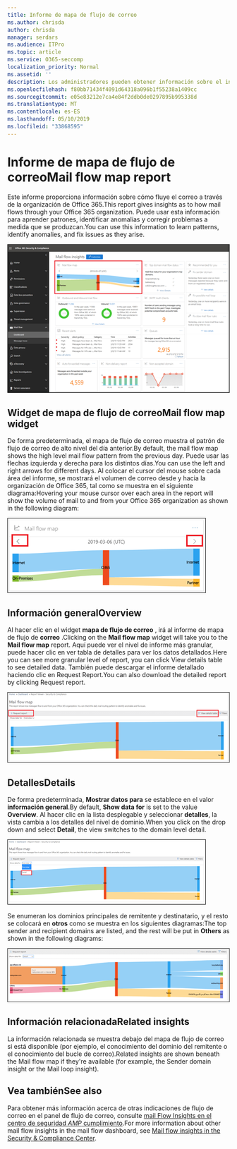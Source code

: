 ```yaml
---
title: Informe de mapa de flujo de correo
ms.author: chrisda
author: chrisda
manager: serdars
ms.audience: ITPro
ms.topic: article
ms.service: O365-seccomp
localization_priority: Normal
ms.assetid: ''
description: Los administradores pueden obtener información sobre el informe de mapa de flujo de correo en el panel de flujo de correo en el centro de seguridad & cumplimiento.
ms.openlocfilehash: f80bb71434f4091d64318a096b1f55238a1409cc
ms.sourcegitcommit: e05e83212e7ca4e84f2ddb0de0297895b995338d
ms.translationtype: MT
ms.contentlocale: es-ES
ms.lasthandoff: 05/10/2019
ms.locfileid: "33868595"
---
```

# <a name="mail-flow-map-report"></a><span data-ttu-id="b2663-103">Informe de mapa de flujo de correo</span><span class="sxs-lookup"><span data-stu-id="b2663-103">Mail flow map report</span></span>

<span data-ttu-id="b2663-104">Este informe proporciona información sobre cómo fluye el correo a través de la organización de Office 365.</span><span class="sxs-lookup"><span data-stu-id="b2663-104">This report gives insights as to how mail flows through your Office 365 organization.</span></span> <span data-ttu-id="b2663-105">Puede usar esta información para aprender patrones, identificar anomalías y corregir problemas a medida que se produzcan.</span><span class="sxs-lookup"><span data-stu-id="b2663-105">You can use this information to learn patterns, identify anomalies, and fix issues as they arise.</span></span>

![El informe de mapa de flujo de correo en el panel de flujo de correo en el centro de seguridad & cumplimiento](media/mail-flow-map-selected.png)

## <a name="mail-flow-map-widget"></a><span data-ttu-id="b2663-107">Widget de mapa de flujo de correo</span><span class="sxs-lookup"><span data-stu-id="b2663-107">Mail flow map widget</span></span>

<span data-ttu-id="b2663-108">De forma predeterminada, el mapa de flujo de correo muestra el patrón de flujo de correo de alto nivel del día anterior.</span><span class="sxs-lookup"><span data-stu-id="b2663-108">By default, the mail flow map shows the high level mail flow pattern from the previous day.</span></span> <span data-ttu-id="b2663-109">Puede usar las flechas izquierda y derecha para los distintos días.</span><span class="sxs-lookup"><span data-stu-id="b2663-109">You can use the left and right arrows for different days.</span></span> <span data-ttu-id="b2663-110">Al colocar el cursor del mouse sobre cada área del informe, se mostrará el volumen de correo desde y hacia la organización de Office 365, tal como se muestra en el siguiente diagrama:</span><span class="sxs-lookup"><span data-stu-id="b2663-110">Hovering your mouse cursor over each area in the report will show the volume of mail to and from your Office 365 organization as shown in the following diagram:</span></span>

![Flechas izquierda y derecha en el widget mapa de flujo de correo](media/mail-flow-map-widget.png)

## <a name="overview"></a><span data-ttu-id="b2663-112">Información general</span><span class="sxs-lookup"><span data-stu-id="b2663-112">Overview</span></span>

<span data-ttu-id="b2663-113">Al hacer clic en el widget **mapa de flujo de correo** , irá al informe de mapa de flujo de **correo** .</span><span class="sxs-lookup"><span data-stu-id="b2663-113">Clicking on the **Mail flow map** widget will take you to the **Mail flow map** report.</span></span> <span data-ttu-id="b2663-114">Aquí puede ver el nivel de informe más granular, puede hacer clic en ver tabla de detalles para ver los datos detallados.</span><span class="sxs-lookup"><span data-stu-id="b2663-114">Here you can see more granular level of report, you can click View details table to see detailed data.</span></span> <span data-ttu-id="b2663-115">También puede descargar el informe detallado haciendo clic en Request Report.</span><span class="sxs-lookup"><span data-stu-id="b2663-115">You can also download the detailed report by clicking Request report.</span></span>

![Vista general en el informe de mapa de flujo de correo](media/mail-flow-map-overview.png)

## <a name="details"></a><span data-ttu-id="b2663-117">Detalles</span><span class="sxs-lookup"><span data-stu-id="b2663-117">Details</span></span>

<span data-ttu-id="b2663-118">De forma predeterminada, **Mostrar datos para** se establece en el valor **información general**.</span><span class="sxs-lookup"><span data-stu-id="b2663-118">By default, **Show data for** is set to the value **Overview**.</span></span> <span data-ttu-id="b2663-119">Al hacer clic en la lista desplegable y seleccionar **detalles**, la vista cambia a los detalles del nivel de dominio.</span><span class="sxs-lookup"><span data-stu-id="b2663-119">When you click on the drop down and select **Detail**, the view switches to the domain level detail.</span></span>

![Seleccione detalle en Mostrar datos para en la vista de información general en el informe de mapa de flujo de correo](media/mail-flow-map-select-detail.png)

<span data-ttu-id="b2663-121">Se enumeran los dominios principales de remitente y destinatario, y el resto se colocará en **otros** como se muestra en los siguientes diagramas:</span><span class="sxs-lookup"><span data-stu-id="b2663-121">The top sender and recipient domains are listed, and the rest will be put in **Others** as shown in the following diagrams:</span></span>

![Vista de detalles en el informe de mapa de flujo de correo](media/mail-flow-map-detail.png)

## <a name="related-insights"></a><span data-ttu-id="b2663-123">Información relacionada</span><span class="sxs-lookup"><span data-stu-id="b2663-123">Related insights</span></span>

<span data-ttu-id="b2663-124">La información relacionada se muestra debajo del mapa de flujo de correo si está disponible (por ejemplo, el conocimiento del dominio del remitente o el conocimiento del bucle de correo).</span><span class="sxs-lookup"><span data-stu-id="b2663-124">Related insights are shown beneath the Mail flow map if they're available (for example, the Sender domain insight or the Mail loop insight).</span></span>

## <a name="see-also"></a><span data-ttu-id="b2663-125">Vea también</span><span class="sxs-lookup"><span data-stu-id="b2663-125">See also</span></span>

<span data-ttu-id="b2663-126">Para obtener más información acerca de otras indicaciones de flujo de correo en el panel de flujo de correo, consulte [mail Flow Insights en el centro de seguridad _AMP_ cumplimiento](mail-flow-insights-v2.md).</span><span class="sxs-lookup"><span data-stu-id="b2663-126">For more information about other mail flow insights in the mail flow dashboard, see [Mail flow insights in the Security & Compliance Center](mail-flow-insights-v2.md).</span></span>